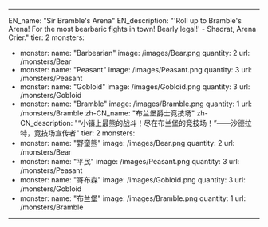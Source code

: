 ---

EN_name: "Sir Bramble's Arena"
EN_description: "'Roll up to Bramble's Arena! For the most bearbaric fights in town! Bearly legal!' - Shadrat, Arena Crier."
tier: 2
monsters:
  - monster:
    name: "Barbearian"
    image: /images/Bear.png
    quantity: 2
    url: /monsters/Bear
  - monster:
    name: "Peasant"
    image: /images/Peasant.png
    quantity: 3
    url: /monsters/Peasant
  - monster:
    name: "Gobloid"
    image: /images/Gobloid.png
    quantity: 3
    url: /monsters/Gobloid
  - monster:
    name: "Bramble"
    image: /images/Bramble.png
    quantity: 1
    url: /monsters/Bramble
zh-CN_name: "布兰堡爵士竞技场"
zh-CN_description: "“小镇上最熊的战斗！尽在布兰堡的竞技场！”——沙德拉特，竞技场宣传者"
tier: 2
monsters:
  - monster:
    name: "野蛮熊"
    image: /images/Bear.png
    quantity: 2
    url: /monsters/Bear
  - monster:
    name: "平民"
    image: /images/Peasant.png
    quantity: 3
    url: /monsters/Peasant
  - monster:
    name: "哥布森"
    image: /images/Gobloid.png
    quantity: 3
    url: /monsters/Gobloid
  - monster:
    name: "布兰堡"
    image: /images/Bramble.png
    quantity: 1
    url: /monsters/Bramble
---